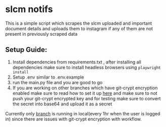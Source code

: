 # slcm notifs
This is a simple script which scrapes the slcm uploaded and important document details and uploads them to instagram if any of them are not present in previously scraped data
## Setup Guide:
1. Install dependencies from requirements.txt , after installing all dependencies make sure to install headless browsers using `playwright install`
2. Setup .env similar to .env.example
3. run the main.py file and you are good to go
4. If you are working on other branches which have git-crypt encryption enabled make sure to read how to set it up [here](https://github.com/ninetynin/slcm_notifs/blob/5-sessionjson-encryption-issue-with-github-actions/docs/README-GIT-CRYPT.md) and make sure to not push your git-crypt encrypted key and for testing make sure to convert the secret into base64 and upload it as a secret

Currently only [branch](https://github.com/ninetynin/slcm_notifs/tree/local-cronjob) is running in local(every 1hr when the user is logged in) since there are issues with git-crypt encryption with workflow.
